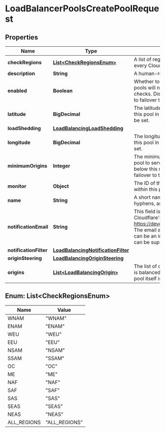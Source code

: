 

# LoadBalancerPoolsCreatePoolRequest


## Properties

| Name | Type | Description | Notes |
|------------ | ------------- | ------------- | -------------|
|**checkRegions** | [**List&lt;CheckRegionsEnum&gt;**](#List&lt;CheckRegionsEnum&gt;) | A list of regions from which to run health checks. Null means every Cloudflare data center. |  [optional] |
|**description** | **String** | A human-readable description of the pool. |  [optional] |
|**enabled** | **Boolean** | Whether to enable (the default) or disable this pool. Disabled pools will not receive traffic and are excluded from health checks. Disabling a pool will cause any load balancers using it to failover to the next pool (if any). |  [optional] |
|**latitude** | **BigDecimal** | The latitude of the data center containing the origins used in this pool in decimal degrees. If this is set, longitude must also be set. |  [optional] |
|**loadShedding** | [**LoadBalancingLoadShedding**](LoadBalancingLoadShedding.md) |  |  [optional] |
|**longitude** | **BigDecimal** | The longitude of the data center containing the origins used in this pool in decimal degrees. If this is set, latitude must also be set. |  [optional] |
|**minimumOrigins** | **Integer** | The minimum number of origins that must be healthy for this pool to serve traffic. If the number of healthy origins falls below this number, the pool will be marked unhealthy and will failover to the next available pool. |  [optional] |
|**monitor** | **Object** | The ID of the Monitor to use for checking the health of origins within this pool. |  [optional] |
|**name** | **String** | A short name (tag) for the pool. Only alphanumeric characters, hyphens, and underscores are allowed. |  |
|**notificationEmail** | **String** | This field is now deprecated. It has been moved to Cloudflare&#39;s Centralized Notification service https://developers.cloudflare.com/fundamentals/notifications/. The email address to send health status notifications to. This can be an individual mailbox or a mailing list. Multiple emails can be supplied as a comma delimited list. |  [optional] |
|**notificationFilter** | [**LoadBalancingNotificationFilter**](LoadBalancingNotificationFilter.md) |  |  [optional] |
|**originSteering** | [**LoadBalancingOriginSteering**](LoadBalancingOriginSteering.md) |  |  [optional] |
|**origins** | [**List&lt;LoadBalancingOrigin&gt;**](LoadBalancingOrigin.md) | The list of origins within this pool. Traffic directed at this pool is balanced across all currently healthy origins, provided the pool itself is healthy. |  |



## Enum: List&lt;CheckRegionsEnum&gt;

| Name | Value |
|---- | -----|
| WNAM | &quot;WNAM&quot; |
| ENAM | &quot;ENAM&quot; |
| WEU | &quot;WEU&quot; |
| EEU | &quot;EEU&quot; |
| NSAM | &quot;NSAM&quot; |
| SSAM | &quot;SSAM&quot; |
| OC | &quot;OC&quot; |
| ME | &quot;ME&quot; |
| NAF | &quot;NAF&quot; |
| SAF | &quot;SAF&quot; |
| SAS | &quot;SAS&quot; |
| SEAS | &quot;SEAS&quot; |
| NEAS | &quot;NEAS&quot; |
| ALL_REGIONS | &quot;ALL_REGIONS&quot; |



